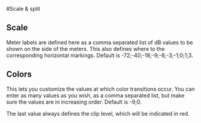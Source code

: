 #Scale &amp; split

## Scale
Meter labels are defined here as a comma separated list of dB values to
be shown on the side of the meters. This also defines where to the corresponding horizontal
markings. Default is -72;-40;-18;-9;-6;-3;-1;0;1;3.
## Colors
This lets you
customize the values at which color transitions occur. You can enter as many values as you wish, as
a comma separated list, but make sure the values are in increasing order. Default is -9;0.

The last value always defines the clip level, which will be indicated in red.


